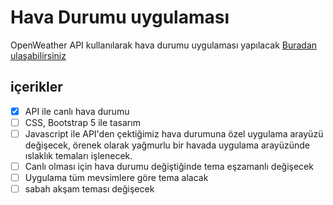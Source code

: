 # Hava Durumu uygulaması

OpenWeather API kullanılarak hava durumu uygulaması yapılacak
[Buradan ulaşabilirsiniz](https://g-guney.github.io/LiveWebSiteWithWeather/)
## içerikler

- [x] API ile canlı hava durumu
- [ ] CSS, Bootstrap 5 ile tasarım
- [ ] Javascript ile API'den çektiğimiz hava durumuna özel uygulama arayüzü değişecek, örenek olarak yağmurlu bir havada uygulama arayüzünde ıslaklık temaları işlenecek.
- [ ] Canlı olması için hava durumu değiştiğinde tema eşzamanlı değişecek
- [ ] Uygulama tüm mevsimlere göre tema alacak
- [ ] sabah akşam teması değişecek
